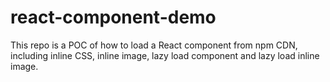 # react-component-demo
This repo is a POC of how to load a React component from npm CDN, including inline CSS, inline image, lazy load component and lazy load inline image.
